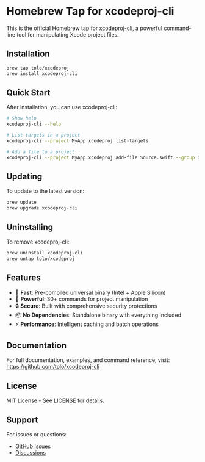 # Homebrew Tap for xcodeproj-cli

This is the official Homebrew tap for [xcodeproj-cli](https://github.com/tolo/xcodeproj-cli), a powerful command-line tool for manipulating Xcode project files.

## Installation

```bash
brew tap tolo/xcodeproj
brew install xcodeproj-cli
```

## Quick Start

After installation, you can use xcodeproj-cli:

```bash
# Show help
xcodeproj-cli --help

# List targets in a project
xcodeproj-cli --project MyApp.xcodeproj list-targets

# Add a file to a project
xcodeproj-cli --project MyApp.xcodeproj add-file Source.swift --group Sources --targets MyApp
```

## Updating

To update to the latest version:

```bash
brew update
brew upgrade xcodeproj-cli
```

## Uninstalling

To remove xcodeproj-cli:

```bash
brew uninstall xcodeproj-cli
brew untap tolo/xcodeproj
```

## Features

- 🚀 **Fast**: Pre-compiled universal binary (Intel + Apple Silicon)
- 🔧 **Powerful**: 30+ commands for project manipulation
- 🔒 **Secure**: Built with comprehensive security protections
- 📦 **No Dependencies**: Standalone binary with everything included
- ⚡ **Performance**: Intelligent caching and batch operations

## Documentation

For full documentation, examples, and command reference, visit:
https://github.com/tolo/xcodeproj-cli

## License

MIT License - See [LICENSE](https://github.com/tolo/xcodeproj-cli/blob/main/LICENSE) for details.

## Support

For issues or questions:
- [GitHub Issues](https://github.com/tolo/xcodeproj-cli/issues)
- [Discussions](https://github.com/tolo/xcodeproj-cli/discussions)